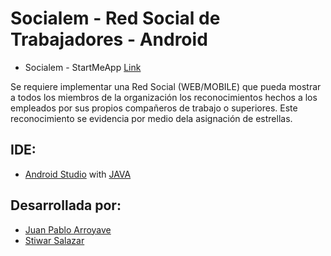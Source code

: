 # Socialem - Red Social de Trabajadores - Android

- Socialem - StartMeApp [Link](https://github.com/JuanPh2002/Socialem)

Se requiere implementar una Red Social (WEB/MOBILE) que pueda mostrar a todos los miembros de la organización los reconocimientos hechos a los empleados por sus propios compañeros de trabajo o superiores. Este reconocimiento se evidencia por medio dela asignación de estrellas.

## IDE:
* [Android Studio](https://developer.android.com/studio) with [JAVA](https://www.java.com/es/)

## Desarrollada por:
* [Juan Pablo Arroyave](https://github.com/JuanPh02)
* [Stiwar Salazar](https://github.com/Tiwar02)
